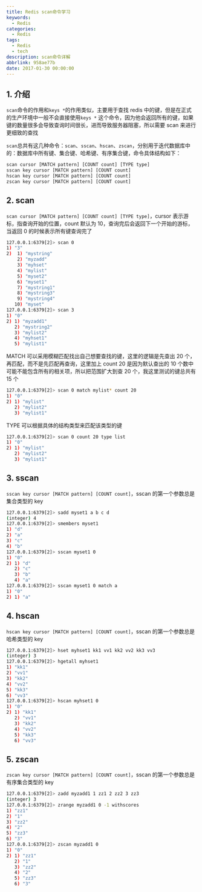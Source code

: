 ```yaml
---
title: Redis scan命令学习
keywords:
  - Redis
categories:
  - Redis
tags:
  - Redis
  - tech
description: scan命令详解
abbrlink: 958ae77b
date: 2017-01-30 00:00:00
---
```


## 1. 介绍

`scan`命令的作用和`keys *`的作用类似，主要用于查找 redis 中的键，但是在正式的生产环境中一般不会直接使用`keys *`
这个命令，因为他会返回所有的键，如果键的数量很多会导致查询时间很长，进而导致服务器阻塞，所以需要 scan 来进行更细致的查找

`scan`总共有这几种命令：`scan`、`sscan`、`hscan`、`zscan`，分别用于迭代数据库中的：数据库中所有键、集合键、哈希键、有序集合键，命令具体结构如下：

```bash
scan cursor [MATCH pattern] [COUNT count] [TYPE type]
sscan key cursor [MATCH pattern] [COUNT count]
hscan key cursor [MATCH pattern] [COUNT count]
zscan key cursor [MATCH pattern] [COUNT count]
```

## 2. scan

`scan cursor [MATCH pattern] [COUNT count] [TYPE type]`，cursor 表示游标，指查询开始的位置，count 默认为 10，查询完后会返回下一个开始的游标，当返回 0 的时候表示所有键查询完了

```bash
127.0.0.1:6379[2]> scan 0
1) "3"
2)  1) "mystring"
    2) "myzadd"
    3) "myhset"
    4) "mylist"
    5) "myset2"
    6) "myset1"
    7) "mystring1"
    8) "mystring3"
    9) "mystring4"
   10) "myset"
127.0.0.1:6379[2]> scan 3
1) "0"
2) 1) "myzadd1"
   2) "mystring2"
   3) "mylist2"
   4) "myhset1"
   5) "mylist1"
```

MATCH 可以采用模糊匹配找出自己想要查找的键，这里的逻辑是先查出 20 个，再匹配，而不是先匹配再查询，这里加上 count
20 是因为默认查出的 10 个数中可能不能包含所有的相关项，所以把范围扩大到查 20 个，我这里测试的键总共有 15 个

```bash
127.0.0.1:6379[2]> scan 0 match mylist* count 20
1) "0"
2) 1) "mylist"
   2) "mylist2"
   3) "mylist1"
```

TYPE 可以根据具体的结构类型来匹配该类型的键

```bash
127.0.0.1:6379[2]> scan 0 count 20 type list
1) "0"
2) 1) "mylist"
   2) "mylist2"
   3) "mylist1"
```

## 3. sscan

`sscan key cursor [MATCH pattern] [COUNT count]`，sscan 的第一个参数总是集合类型的 key

```bash
127.0.0.1:6379[2]> sadd myset1 a b c d
(integer) 4
127.0.0.1:6379[2]> smembers myset1
1) "d"
2) "a"
3) "c"
4) "b"
127.0.0.1:6379[2]> sscan myset1 0
1) "0"
2) 1) "d"
   2) "c"
   3) "b"
   4) "a"
127.0.0.1:6379[2]> sscan myset1 0 match a
1) "0"
2) 1) "a"
```

## 4. hscan

`hscan key cursor [MATCH pattern] [COUNT count]`，sscan 的第一个参数总是哈希类型的 key

```bash
127.0.0.1:6379[2]> hset myhset1 kk1 vv1 kk2 vv2 kk3 vv3
(integer) 3
127.0.0.1:6379[2]> hgetall myhset1
1) "kk1"
2) "vv1"
3) "kk2"
4) "vv2"
5) "kk3"
6) "vv3"
127.0.0.1:6379[2]> hscan myhset1 0
1) "0"
2) 1) "kk1"
   2) "vv1"
   3) "kk2"
   4) "vv2"
   5) "kk3"
   6) "vv3"
```

## 5. zscan

`zscan key cursor [MATCH pattern] [COUNT count]`，sscan 的第一个参数总是有序集合类型的 key

```bash
127.0.0.1:6379[2]> zadd myzadd1 1 zz1 2 zz2 3 zz3
(integer) 3
127.0.0.1:6379[2]> zrange myzadd1 0 -1 withscores
1) "zz1"
2) "1"
3) "zz2"
4) "2"
5) "zz3"
6) "3"
127.0.0.1:6379[2]> zscan myzadd1 0
1) "0"
2) 1) "zz1"
   2) "1"
   3) "zz2"
   4) "2"
   5) "zz3"
   6) "3"
```
